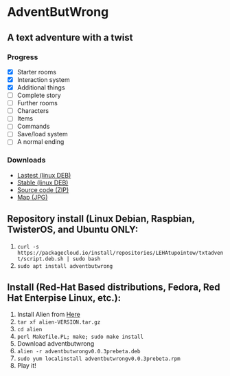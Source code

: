 # AdventButWrong
## A text adventure with a twist
### Progress
- [x] Starter rooms
- [x] Interaction system
- [x] Additional things
- [ ] Complete story
- [ ] Further rooms
- [ ] Characters
- [ ] Items
- [ ] Commands
- [ ] Save/load system
- [ ] A normal ending 
### Downloads
- [Lastest (linux DEB)](https//leha-code.github.io/AdventButWrong/lastest.deb)
- [Stable (linux DEB)](https://leha-code.github.io/AdventButWrong/stable.deb)
- [Source code (ZIP)](https://github.com/leha-code/AdventButWrong/archive/refs/heads/main.zip)
- [Map (JPG)](https://leha-code.github.io/AdventButWrong/AdventButWrong_map.jpg)
## Repository install (Linux Debian, Raspbian, TwisterOS, and Ubuntu ONLY:
1. `curl -s https://packagecloud.io/install/repositories/LEHAtupointow/txtadvent/script.deb.sh | sudo bash`
2. `sudo apt install adventbutwrong`
## Install (Red-Hat Based distributions, Fedora, Red Hat Enterpise Linux, etc.):
1. Install Alien from [Here](http://ftp.de.debian.org/debian/pool/main/a/alien/)
2. `tar xf alien-VERSION.tar.gz`
3. `cd alien`
4. `perl Makefile.PL; make; sudo make install`
5. Download adventbutwrong
6. `alien -r adventbutwrongv0.0.3prebeta.deb`
7. `sudo yum localinstall adventbutwrongv0.0.3prebeta.rpm`
8. Play it!

